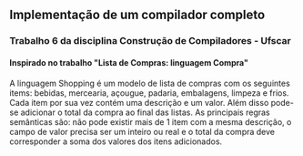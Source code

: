 ## Implementação de um compilador completo
### Trabalho 6 da disciplina Construção de Compiladores - Ufscar
#### Inspirado no trabalho "Lista de Compras: linguagem Compra"

A linguagem Shopping é um modelo de lista de compras com os seguintes items: bebidas, mercearia, açougue, padaria, embalagens, limpeza e frios. 
Cada item por sua vez contém uma descrição e um valor. Além disso pode-se adicionar o total da compra ao final das listas.
As principais regras semânticas são: não pode existir mais de 1 item com a mesma descrição, o campo de valor precisa ser um inteiro ou real e o total da compra deve corresponder a soma dos valores dos itens adicionados.
